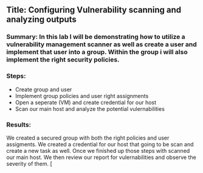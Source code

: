 

## Title: Configuring Vulnerability scanning and analyzing outputs

### Summary: In this lab I will be demonstrating how to utilize a vulnerability management scanner as well as create a user and implement that user into a group. Within the group i will also implement the right security policies.


 ### Steps: 
 - Create group and user
 - Implement group policies and user right assignments
 - Open a seperate (VM) and create credential for our host 
 - Scan our main host and analyze the potential vulernabilities 

### Results: 
We created a secured group with both the right policies and user assigments. We created a credential for our host that going to be scan and create a new task as well. Once we finished up those steps with scanned our main host. We then review our report for vulernabilities and observe the severity of them.
[
